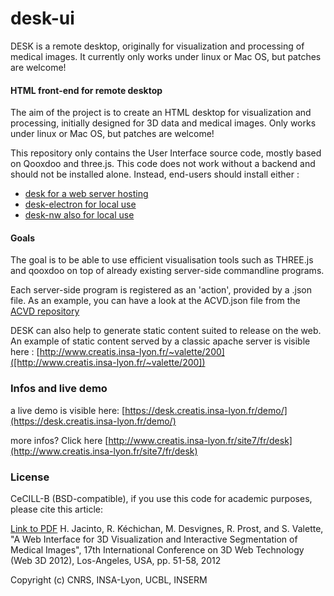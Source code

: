 desk-ui
======

DESK  is a remote desktop, originally for visualization and processing of medical images. It currently only works under linux or Mac OS, but patches are welcome!

#### HTML front-end for remote desktop ####

The aim of the project is to create an HTML desktop for visualization and processing, initially designed for 3D data and medical images. Only works under linux or Mac OS, but patches are welcome!

This repository only contains the User Interface source code, mostly based on Qooxdoo and three.js. This code does not work without a backend and should not be installed alone. Instead, end-users should install either : 
* [desk for a web server hosting](https://github.com/valette/desk)
* [desk-electron for local use](https://github.com/valette/desk-electron)
* [desk-nw also for local use](https://github.com/valette/desk-nw)

#### Goals ####

The goal is to be able to use efficient visualisation tools such as THREE.js and qooxdoo on top of already existing server-side commandline programs.

Each server-side program is registered as an 'action', provided by a .json file. As an example, you can have a look at the ACVD.json file from the [ACVD repository](https://github.com/valette/ACVD)

DESK can also help to generate static content suited to release on the web. An example of static content served by a classic apache server is visible here : [http://www.creatis.insa-lyon.fr/~valette/200]([http://www.creatis.insa-lyon.fr/~valette/200])

### Infos and live demo ###

a live demo is visible here: [https://desk.creatis.insa-lyon.fr/demo/](https://desk.creatis.insa-lyon.fr/demo/)

more infos? Click here [http://www.creatis.insa-lyon.fr/site7/fr/desk](http://www.creatis.insa-lyon.fr/site7/fr/desk)


### License ###
CeCILL-B (BSD-compatible), if you use this code for academic purposes, please cite this article:

[Link to PDF](http://hal.archives-ouvertes.fr/hal-00732335) H. Jacinto, R. Kéchichan, M. Desvignes, R. Prost, and S. Valette, "A Web Interface for 3D Visualization and Interactive Segmentation of Medical Images", 17th International Conference on 3D Web Technology (Web 3D 2012), Los-Angeles, USA, pp. 51-58, 2012

Copyright (c) CNRS, INSA-Lyon, UCBL, INSERM

